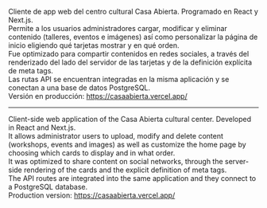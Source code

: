 Cliente de app web del centro cultural Casa Abierta. Programado en React y Next.js.  
Permite a los usuarios administradores cargar, modificar y eliminar contenido (talleres, eventos e imágenes) así como personalizar la página de inicio eligiendo qué tarjetas mostrar y en qué orden.  
Fue optimizado para compartir contenidos en redes sociales, a través del renderizado del lado del servidor de las tarjetas y de la definición explícita de meta tags.   
Las rutas API se encuentran integradas en la misma aplicación y se conectan a una base de datos PostgreSQL.  
Versión en producción: https://casaabierta.vercel.app/   

----  

Client-side web application of the Casa Abierta cultural center. Developed in React and Next.js.  
It allows administrator users to upload, modify and delete content (workshops, events and images) as well as customize the home page by choosing which cards to display and in what order.  
It was optimized to share content on social networks, through the server-side rendering of the cards and the explicit definition of meta tags.   
The API routes are integrated into the same application and they connect to a PostgreSQL database.  
Production version: https://casaabierta.vercel.app/  
